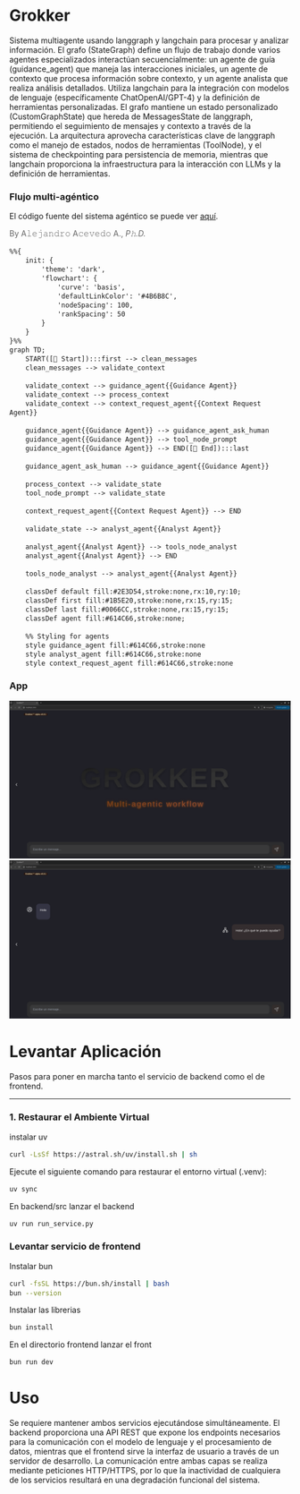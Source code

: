 # Grokker

 Sistema multiagente usando langgraph y langchain para procesar y analizar información. El grafo (StateGraph) define un flujo de trabajo donde varios agentes especializados interactúan secuencialmente: un agente de guía (guidance_agent) que maneja las interacciones iniciales, un agente de contexto que procesa información sobre contexto, y un agente analista que realiza análisis detallados. Utiliza langchain para la integración con modelos de lenguaje (específicamente ChatOpenAI/GPT-4) y la definición de herramientas personalizadas. El grafo mantiene un estado personalizado (CustomGraphState) que hereda de MessagesState de langgraph, permitiendo el seguimiento de mensajes y contexto a través de la ejecución. La arquitectura aprovecha características clave de langgraph como el manejo de estados, nodos de herramientas (ToolNode), y el sistema de checkpointing para persistencia de memoria, mientras que langchain proporciona la infraestructura para la interacción con LLMs y la definición de herramientas.
 
### Flujo multi-agéntico

El código fuente del sistema agéntico se puede ver [aquí](https://github.com/Cognition-Flux/Grokker/blob/main/backend/src/agents/grokker/multiagent_graph_v2.py).


<div align="left">
  <p style="color: #666666;">
    By A𝚕𝚎𝚓𝚊𝚗𝚍𝚛𝚘 A𝚌𝚎𝚟𝚎𝚍𝚘 A., <i>P𝚑.D.</i>
  </p>
</div>

```mermaid
%%{
    init: {
        'theme': 'dark',
        'flowchart': {
            'curve': 'basis',
            'defaultLinkColor': '#4B6B8C',
            'nodeSpacing': 100,
            'rankSpacing': 50
        }
    }
}%%
graph TD;
    START([🚀 Start]):::first --> clean_messages
    clean_messages --> validate_context
    
    validate_context --> guidance_agent{{Guidance Agent}}
    validate_context --> process_context
    validate_context --> context_request_agent{{Context Request Agent}}
    
    guidance_agent{{Guidance Agent}} --> guidance_agent_ask_human
    guidance_agent{{Guidance Agent}} --> tool_node_prompt
    guidance_agent{{Guidance Agent}} --> END([🏁 End]):::last
    
    guidance_agent_ask_human --> guidance_agent{{Guidance Agent}}
    
    process_context --> validate_state
    tool_node_prompt --> validate_state
    
    context_request_agent{{Context Request Agent}} --> END
    
    validate_state --> analyst_agent{{Analyst Agent}}
    
    analyst_agent{{Analyst Agent}} --> tools_node_analyst
    analyst_agent{{Analyst Agent}} --> END
    
    tools_node_analyst --> analyst_agent{{Analyst Agent}}

    classDef default fill:#2E3D54,stroke:none,rx:10,ry:10;
    classDef first fill:#1B5E20,stroke:none,rx:15,ry:15;
    classDef last fill:#0066CC,stroke:none,rx:15,ry:15;
    classDef agent fill:#614C66,stroke:none;
    
    %% Styling for agents
    style guidance_agent fill:#614C66,stroke:none
    style analyst_agent fill:#614C66,stroke:none
    style context_request_agent fill:#614C66,stroke:none
```
### App
![WebApp home](docs/Screenshot1.png)
![WebApp chat](docs/Screenshot2.png)

# Levantar Aplicación

Pasos para poner en marcha tanto el servicio de backend como el de frontend.

---

### 1. Restaurar el Ambiente Virtual


instalar uv

```bash
curl -LsSf https://astral.sh/uv/install.sh | sh
```

Ejecute el siguiente comando para restaurar el entorno virtual (.venv):

```bash
uv sync
```

En backend/src lanzar el backend

```bash
uv run run_service.py 
```

### Levantar servicio de frontend

Instalar bun

```bash
curl -fsSL https://bun.sh/install | bash
bun --version
```
Instalar las librerias

```bash
bun install
```
En el directorio frontend lanzar el front
```bash
bun run dev
```

# Uso

Se requiere mantener ambos servicios ejecutándose simultáneamente. El backend proporciona una API REST que expone los endpoints necesarios para la comunicación con el modelo de lenguaje y el procesamiento de datos, mientras que el frontend sirve la interfaz de usuario a través de un servidor de desarrollo. La comunicación entre ambas capas se realiza mediante peticiones HTTP/HTTPS, por lo que la inactividad de cualquiera de los servicios resultará en una degradación funcional del sistema.